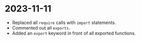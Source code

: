# 2023-11-11

* Replaced all `require` calls with `import` statements.
* Commented out all `exports.`
* Added an `export` keyword in front of all exported functions.